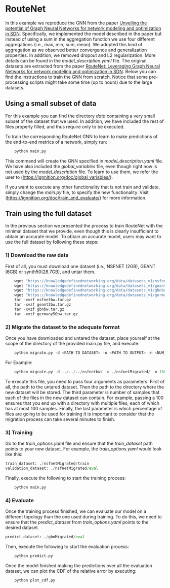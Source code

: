 # RouteNet

In this example we reproduce the GNN from the paper <a href="https://arxiv.org/pdf/1901.08113.pdf" target="_blank" rel="noopener noreferrer">Unveiling the potential of Graph Neural Networks for network modeling and optimization in SDN</a>. Specifically, we implemented the model described in the paper but instead of using a sum in the aggregation function we use four different aggregations (i.e., max, min, sum, mean). We adopted this kind of aggregation as we observed better convergence and generalization properties. In addition, we removed dropout and L2 regularization. More details can be found in the *model_description.yaml* file.  The original datasets are extracted from the paper <a href="https://arxiv.org/pdf/1910.01508.pdf" target="_blank" rel="noopener noreferrer">RouteNet: Leveraging Graph Neural Networks for network modeling and optimization in SDN</a>. Below you can find the instructions to train the GNN from scratch. Notice that some pre-processing scripts might take some time (up to hours) due to the large datasets.

## Using a small subset of data
For this example you can find the directory *data* containing a very small subset of the dataset that we used. In addition, we have included the rest of files properly filled, and thus require only to be executed.

To train the corresponding RouteNet GNN to learn to make predictions of the end-to-end metrics of a network, simply run:

```python
    python main.py
```

This command will create the GNN specified in *model_description.yaml* file. We have also included the *global_variables* file, even though right now is not used by the *model_description* file. To learn to use them, we refer the user to (https://ignnition.org/doc/global_variables/).

If you want to execute any other functionality that is not train and validate, simply change the *main.py* file, to specify the new functionality. Visit (https://ignnition.org/doc/train_and_evaluate/) for more information.

## Train using the full dataset
In the previous section we presented the process to train RouteNet with the minimal dataset that we provide, even though this is clearly insufficient to obtain an accurate model. To obtain an accurate model, users may want to use the full dataset by following these steps:

### 1) Download the raw data
First of all, you must download one dataset (i.e., NSFNET (2GB), GEANT (6GB) or synth50(28.7GB), and untar them.
```python
    wget "https://knowledgedefinednetworking.org/data/datasets_v1/nsfnetbw.tar.gz"
    wget "https://knowledgedefinednetworking.org/data/datasets_v1/geant2bw.tar.gz"
    wget "https://knowledgedefinednetworking.org/data/datasets_v1/gbnbw.tar.gz"
    wget "https://knowledgedefinednetworking.org/data/datasets_v1/germany50bw.tar.gz"
    tar -xvzf nsfnetbw.tar.gz 
    tar -xvzf geant2bw.tar.gz 
    tar -xvzf gbnbw.tar.gz 
    tar -xvzf germany50bw.tar.gz
```

### 2) Migrate the dataset to the adequate format
Once you have downloaded and untared the dataset, place yourself at the scope of the directory of the provided main.py file, and  execute:
```python
    python migrate.py -d <PATH TO DATASET> -o <PATH TO OUTPUT> -n <NUM_SAMPLES_PER_FILE> -s <PERCENTAGE_TRAINING>
```
For Example:
```python
    python migrate.py -d ../../../nsfnetbw/ -o ./nsfnetMigrated/ -n 100 -s 0.8
```
To execute this file, you need to pass four arguments as parameters. First of all, the path to the untared dataset. Then the path to the directory where the new dataset will be stored. The third parameter is number of samples that each of the files in the new dataset can contain. For example, passing a 100 ensures that you end up with a directory with multiple files, each of which has at most 100 samples. Finally, the last parameter is which percentage of files are going to be used for training
It is important to consider that the migration process can take several minutes to finish.

### 3) Training
Go to the *train_options.yaml* file and ensure that the *train_dataset* path points to your new dataset. For example, the *train_options.yaml* would look like this:
```python
train_dataset: ./nsfnetMigrated/train
validation_dataset: ./nsfnetMigrated/eval
```
Finally, execute the following to start the training process:
```python
    python main.py
```

### 4) Evaluate
Once the training process finished, we can evaluate our model on a different topology than the one used during training. To do this, we need to ensure that the *predict_dataset* from *train_options.yaml* points to the desired dataset. 
```python
predict_dataset: ./gbnMigrated/eval
```
Then, execute the following to start the evaluation process:
```python
    python predict.py
```
Once the model finished making the predictions over all the evaluation dataset, we can plot the CDF of the relative error by executing: 
```python
    python plot_cdf.py
```
